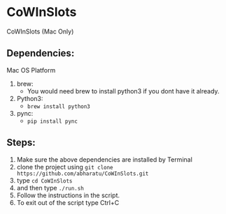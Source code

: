 # CoWInSlots
CoWInSlots (Mac Only)

## Dependencies:
Mac OS Platform
1. brew:
   - You would need brew to install python3 if you dont have it already.
2. Python3:
   - ```brew install python3```
3. pync:
   - ```pip install pync```

## Steps:
1. Make sure the above dependencies are installed by Terminal
2. clone the project using ```git clone  https://github.com/abharatu/CoWInSlots.git```
3. type ```cd CoWInSlots```
4. and then type ```./run.sh```
5. Follow the instructions in the script.
6. To exit out of the script type Ctrl+C
  

